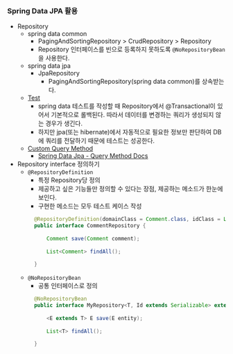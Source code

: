 ### Spring Data JPA 활용

- Repository
    - spring data common
        - PagingAndSortingRepository > CrudRepository > Repository
        - Repository 인터페이스를 빈으로 등록하지 못하도록 `@NoRepositoryBean`을 사용한다.
    - spring data jpa
        - JpaRepository
            - PagingAndSortingRepository(spring data common)를 상속받는다.
    - [Test](./src/test/java/me/whiteship/jpaspringdata/PostRepositoryTest.java)
        - spring data 테스트를 작성할 때 Repository에서 @Transactional이 있어서 기본적으로 롤백된다. 따라서 데이터를 변경하는 쿼리가 생성되지 않는 경우가 생긴다.
        - 하지만 jpa(또는 hibernate)에서 자동적으로 필요한 정보만 판단하여 DB에 쿼리를 전달하기 때문에 테스트는 성공한다.
    - [Custom Query Method](./src/main/java/me/whiteship/jpaspringdata/PostRepository.java)
        - [Spring Data Jpa - Query Method Docs](https://docs.spring.io/spring-data/jpa/docs/current/reference/html/#jpa.query-methods)
- Repository interface 정의하기
    - `@RepositoryDefinition`
        - 특정 Repository당 정의
        - 제공하고 싶은 기능들만 정의할 수 있다는 장점, 제공하는 메소드가 한눈에 보인다.
        - 구현한 메소드는 모두 테스트 케이스 작성
        ```java
          @RepositoryDefinition(domainClass = Comment.class, idClass = Long.class)
          public interface CommentRepository {
          
              Comment save(Comment comment);
          
              List<Comment> findAll();
          
          }
        ```
    - `@NoRepositoryBean`
        - 공통 인터페이스로 정의
        ```java
          @NoRepositoryBean
          public interface MyRepository<T, Id extends Serializable> extends Repository<T, Id> {
          
              <E extends T> E save(E entity);
          
              List<T> findAll();
          
          }
        ```